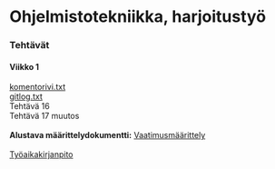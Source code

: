 # Ohjelmistotekniikka, harjoitustyö
### Tehtävät
#### Viikko 1
[komentorivi.txt](https://github.com/lottapispa/ot-harjoitystyo/blob/master/laskarit/viikko1/komentorivi.txt)\
[gitlog.txt](https://github.com/lottapispa/ot-harjoitystyo/blob/master/laskarit/viikko1/gitlog.txt)\
Tehtävä 16\
Tehtävä 17 muutos\
\
**Alustava määrittelydokumentti:** [Vaatimusmäärittely](https://github.com/lottapispa/ot-harjoitystyo/blob/master/dokumentaatio/vaatimusmaarittely.md)\
\
[Työaikakirjanpito](https://github.com/lottapispa/ot-harjoitystyo/blob/master/dokumentaatio/tyoaikakirjanpito.md)
